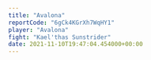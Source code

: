 ```yaml
---
title: "Avalona"
reportCode: "6gCk4KGrXh7WqHY1"
player: "Avalona"
fight: "Kael'thas Sunstrider"
date: 2021-11-10T19:47:04.454000+00:00
---
```

